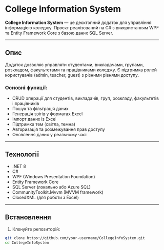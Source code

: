 # College Information System

**College Information System** — це десктопний додаток для управління інформацією коледжу. Проєкт реалізований на C# з використанням WPF та Entity Framework Core з базою даних SQL Server.

---

## Опис

Додаток дозволяє управляти студентами, викладачами, групами, розкладом, факультетами та працівниками коледжу. Є підтримка ролей користувачів (admin, teacher, guest) з різними рівнями доступу.

### Основні функції:
- CRUD операції для студентів, викладачів, груп, розкладу, факультетів і працівників
- Пошук та фільтрація даних
- Генерація звітів у форматах Excel
- Імпорт даних із Excel
- Підтримка тем (світла, темна)
- Авторизація та розмежування прав доступу
- Оновлення даних у реальному часі

---

## Технології

- .NET 8
- C#
- WPF (Windows Presentation Foundation)
- Entity Framework Core
- SQL Server (локально або Azure SQL)
- CommunityToolkit.Mvvm (MVVM framework)
- ClosedXML (для роботи з Excel)

---

## Встановлення

1. Клонуйте репозиторій:

```bash
git clone https://github.com/your-username/CollegeInfoSystem.git
cd CollegeInfoSystem
